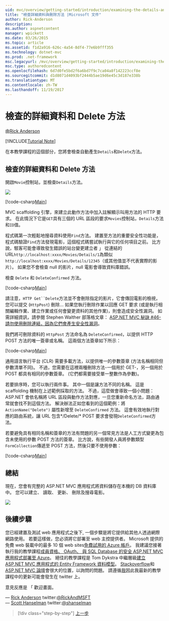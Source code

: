 ```yaml
---
uid: mvc/overview/getting-started/introduction/examining-the-details-and-delete-methods
title: "檢查詳細資料與刪除方法 |Microsoft 文件"
author: Rick-Anderson
description: 
ms.author: aspnetcontent
manager: wpickett
ms.date: 03/26/2015
ms.topic: article
ms.assetid: f1d2a916-626c-4a54-8df4-77e6b9fff355
ms.technology: dotnet-mvc
ms.prod: .net-framework
msc.legacyurl: /mvc/overview/getting-started/introduction/examining-the-details-and-delete-methods
msc.type: authoredcontent
ms.openlocfilehash: 6d7d0fe5bd2f6a6bd7f9c7ca04a8f142223ccf8e
ms.sourcegitcommit: d1d8071d4093bf2444b5ae19d6e45c3d187e338b
ms.translationtype: MT
ms.contentlocale: zh-TW
ms.lasthandoff: 11/19/2017
---
```

<a name="examining-the-details-and-delete-methods"></a>檢查的詳細資料和 Delete 方法
====================
由[Rick Anderson](https://github.com/Rick-Anderson)

[!INCLUDE[Tutorial Note](sample/code-location.md)]

在本教學課程的這個部分，您將會檢查自動產生`Details`和`Delete`方法。

## <a name="examining-the-details-and-delete-methods"></a>檢查的詳細資料和 Delete 方法

開啟`Movie`控制站，並檢查`Details`方法。

![](examining-the-details-and-delete-methods/_static/image1.png)

[!code-csharp[Main](examining-the-details-and-delete-methods/samples/sample1.cs)]

MVC scaffolding 引擎，來建立此動作方法中加入註解顯示叫用方法的 HTTP 要求。 在此情況下它是`GET`具有三個的 URL 區段的要求`Movies`控制站，`Details`方法和`ID`值。

程式碼第一次輕鬆地搜尋資料使用`Find`方法。 建置至方法的重要安全性功能是，程式碼驗證`Find`方法發現電影，這個程式碼嘗試執行與它的任何項目之前。 比方說，駭客可能會導致發生錯誤的站台變更建立者 」 從連結的 URL`http://localhost:xxxx/Movies/Details/1`為類似`http://localhost:xxxx/Movies/Details/12345`（或其他值並不代表實際的影片）。 如果您不會檢查 null 的影片，null 電影會導致資料庫錯誤。

檢查 `Delete` 和 `DeleteConfirmed` 方法。

[!code-csharp[Main](examining-the-details-and-delete-methods/samples/sample2.cs?highlight=17)]

請注意，`HTTP Get``Delete`方法並不會刪除指定的影片，它會傳回電影的檢視，您可以提交 (`HttpPost`) 刪除... 如果您執行刪除作業以回應 GET 要求 (或是執行相關編輯作業、建立作業或任何會變更資料的其他作業)，則會造成安全性漏洞。 如需詳細資訊，請參閱 Stephen Walther 部落格文章： [ASP.NET MVC 秘訣 #46-請勿使用刪除連結，因為它們會產生安全性漏洞](http://stephenwalther.com/blog/archive/2009/01/21/asp.net-mvc-tip-46-ndash-donrsquot-use-delete-links-because.aspx)。

我們將可刪除資料的 `HttpPost` 方法命名為 `DeleteConfirmed`，以提供 HTTP POST 方法的唯一簽章或名稱。 這兩個方法簽章如下所示：

[!code-csharp[Main](examining-the-details-and-delete-methods/samples/sample3.cs)]

通用語言執行平台 (CLR) 需要多載方法，以提供唯一的參數簽章 (方法名稱相同但參數清單不同)。 不過，您需要在這裡兩種刪除方法-一個用於 GET-，另一個用於 POST 都具有相同的參數簽章。 (它們都需要接受單一整數作為參數)。

若要排序時，您可以執行兩件事。 其中一個是讓方法不同的名稱。 這是 scaffolding 機制在上述範例採取的方法。 不過，這麼做會導致一個小問題：ASP.NET 會依名稱將 URL 區段與動作方法對應，一旦您重新命名方法，路由通常就會找不到這個方法。 解決辦法正如您看到的這個範例：將 `ActionName("Delete")` 屬性新增至 `DeleteConfirmed` 方法。 這會有效地執行對應的路由系統，讓 URL 包含*/Delete/* POST 要求會發現`DeleteConfirmed`方法。

若要避免具有相同名稱和簽章的方法有問題的另一個常見方法是人工方式變更為包含未使用的參數 POST 方法的簽章。 比方說，有些開發人員將參數類型`FormCollection`傳遞至 POST 方法，然後只要不使用參數：

[!code-csharp[Main](examining-the-details-and-delete-methods/samples/sample4.cs)]

## <a name="summary"></a>總結

現在，您會有完整的 ASP.NET MVC 應用程式將資料儲存在本機的 DB 資料庫中。 您可以建立、 讀取、 更新、 刪除及搜尋電影。

![](examining-the-details-and-delete-methods/_static/image2.png)

## <a name="next-steps"></a>後續步驟

您已經建置及測試 web 應用程式之後下, 一個步驟是將它提供給其他人透過網際網路使用。 若要這樣做，您必須將它部署至 web 主控提供者。 Microsoft 提供的免費 web 裝載中的最多 10 個 web sites[免費試用的 Azure 帳戶](https://www.windowsazure.com/en-us/pricing/free-trial/?WT.mc_id=A443DD604)。 我建議您接著執行我的教學課程[成員資格、 OAuth、 與 SQL Database 的安全 ASP.NET MVC 應用程式部署至 Azure](https://docs.microsoft.com/aspnet/core/security/authorization/secure-data)。 絕佳的教學課程是 Tom Dykstra 中繼層級[建立 ASP.NET MVC 應用程式的 Entity Framework 資料模型](../getting-started-with-ef-using-mvc/creating-an-entity-framework-data-model-for-an-asp-net-mvc-application.md)。 [Stackoverflow](http://stackoverflow.com/help)和[ASP.NET MVC 論壇](https://forums.asp.net/1146.aspx)會很大的位置，以詢問的問題。 請遵循[我](https://twitter.com/RickAndMSFT)因此我最新的教學課程中的更新可能會發生在 twitter 上。

意見反應是 「 歡迎畫面。

— [Rick Anderson](https://blogs.msdn.com/rickAndy) twitter:[@RickAndMSFT](https://twitter.com/RickAndMSFT)  
— [Scott Hanselman](http://www.hanselman.com/blog/) twitter:[@shanselman](https://twitter.com/shanselman)

>[!div class="step-by-step"]
[上一步](adding-validation.md)
